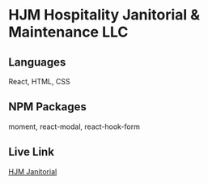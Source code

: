 # HJM Hospitality Janitorial & Maintenance LLC

## Languages

React, HTML, CSS

## NPM Packages

moment, react-modal, react-hook-form

## Live Link

[HJM Janitorial](http://hjmjanitorial.com)
